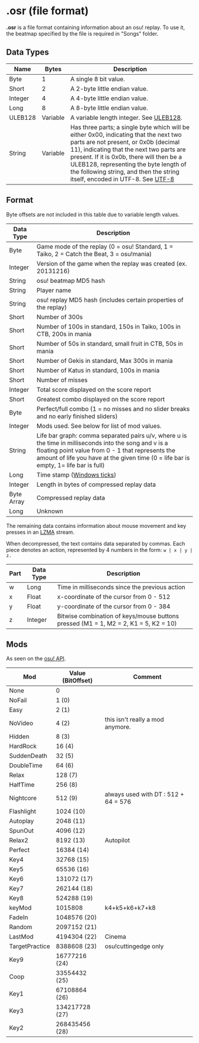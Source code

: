 .osr (file format)
==================

**.osr** is a file format containing information about an osu! replay. To use it, the beatmap specified by the file is required in "Songs" folder.

Data Types
----------

| Name | Bytes | Description |
| ---- | ----- | ----------- |
| Byte | 1 | A single 8 bit value. |
| Short | 2 | A 2-byte little endian value. |
| Integer | 4 | A 4-byte little endian value. |
| Long | 8 | A 8-byte little endian value. |
| ULEB128 | Variable | A variable length integer. See [ULEB128](http://en.wikipedia.org/wiki/ULEB128). |
| String | Variable | Has three parts; a single byte which will be either 0x00, indicating that the next two parts are not present, or 0x0b (decimal 11), indicating that the next two parts are present. If it is 0x0b, there will then be a ULEB128, representing the byte length of the following string, and then the string itself, encoded in UTF-8. See [UTF-8](http://en.wikipedia.org/wiki/UTF-8) |

Format
------

Byte offsets are not included in this table due to variable length values.

| Data Type | Description |
| --------- | ----------- |
| Byte | Game mode of the replay (0 = osu! Standard, 1 = Taiko, 2 = Catch the Beat, 3 = osu!mania) |
| Integer | Version of the game when the replay was created (ex. 20131216) |
| String | osu! beatmap MD5 hash |
| String | Player name |
| String | osu! replay MD5 hash (includes certain properties of the replay) |
| Short | Number of 300s |
| Short | Number of 100s in standard, 150s in Taiko, 100s in CTB, 200s in mania |
| Short | Number of 50s in standard, small fruit in CTB, 50s in mania |
| Short | Number of Gekis in standard, Max 300s in mania |
| Short | Number of Katus in standard, 100s in mania |
| Short | Number of misses |
| Integer | Total score displayed on the score report |
| Short | Greatest combo displayed on the score report |
| Byte | Perfect/full combo (1 = no misses and no slider breaks and no early finished sliders) |
| Integer | Mods used. See below for list of mod values. |
| String | Life bar graph: comma separated pairs u/v, where u is the time in milliseconds into the song and v is a floating point value from 0 - 1 that represents the amount of life you have at the given time (0 = life bar is empty, 1= life bar is full) |
| Long | Time stamp ([Windows ticks](http://msdn.microsoft.com/en-us/library/system.datetime.ticks%28v=vs.110%29.aspx)) |
| Integer | Length in bytes of compressed replay data |
| Byte Array | Compressed replay data |
| Long | Unknown |

The remaining data contains information about mouse movement and key presses in an [LZMA](https://en.wikipedia.org/wiki/Lempel–Ziv–Markov_chain_algorithm) stream.

When decompressed, the text contains data separated by commas. Each piece denotes an action, represented by 4 numbers in the form: `w | x | y | z.`

| Part | Data Type | Description |
| ---- | --------- | ----------- |
| w | Long | Time in milliseconds since the previous action |
| x | Float | x-coordinate of the cursor from 0 - 512 |
| y | Float | y-coordinate of the cursor from 0 - 384 |
| z | Integer | Bitwise combination of keys/mouse buttons pressed (M1 = 1, M2 = 2, K1 = 5, K2 = 10) |

Mods
----

As seen on the [osu! API](https://github.com/peppy/osu-api/wiki#mods).

| Mod            | Value (BitOffset) | Comment                              |
|----------------|-------------------|--------------------------------------|
| None           | 0                 |                                      |
| NoFail         | 1 (0)             |                                      |
| Easy           | 2 (1)             |                                      |
| NoVideo        | 4 (2)             | this isn't really a mod anymore.     |
| Hidden         | 8 (3)             |                                      |
| HardRock       | 16 (4)            |                                      |
| SuddenDeath    | 32 (5)            |                                      |
| DoubleTime     | 64 (6)            |                                      |
| Relax          | 128 (7)           |                                      |
| HalfTime       | 256 (8)           |                                      |
| Nightcore      | 512 (9)           | always used with DT : 512 + 64 = 576 |
| Flashlight     | 1024 (10)         |                                      |
| Autoplay       | 2048 (11)         |                                      |
| SpunOut        | 4096 (12)         |                                      |
| Relax2         | 8192 (13)         | Autopilot                            |
| Perfect        | 16384 (14)        |                                      |
| Key4           | 32768 (15)        |                                      |
| Key5           | 65536 (16)        |                                      |
| Key6           | 131072 (17)       |                                      |
| Key7           | 262144 (18)       |                                      |
| Key8           | 524288 (19)       |                                      |
| keyMod         | 1015808           | k4+k5+k6+k7+k8                       |
| FadeIn         | 1048576 (20)      |                                      |
| Random         | 2097152 (21)      |                                      |
| LastMod        | 4194304 (22)      | Cinema                               |
| TargetPractice | 8388608 (23)      | osu!cuttingedge only                 |
| Key9           | 16777216 (24)     |                                      |
| Coop           | 33554432 (25)     |                                      |
| Key1           | 67108864 (26)     |                                      |
| Key3           | 134217728 (27)    |                                      |
| Key2           | 268435456 (28)    |                                      |
